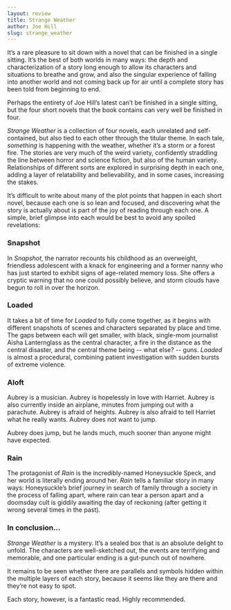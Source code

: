 ```yaml
---
layout: review
title: Strange Weather
author: Joe Hill
slug: strange_weather
---
```


It’s a rare pleasure to sit down with a novel that can be finished in a single sitting. It’s the best of both worlds in many ways: the depth and characterization of a story long enough to allow its characters and situations to breathe and grow, and also the singular experience of falling into another world and not coming back up for air until a complete story has been told from beginning to end.

Perhaps the entirety of Joe Hill’s latest can’t be finished in a single sitting, but the four short novels that the book contains can very well be finished in four.

*Strange Weather* is a collection of four novels, each unrelated and self-contained, but also tied to each other through the titular theme. In each tale, *something* is happening with the weather, whether it’s a storm or a forest fire. The stories are very much of the weird variety, confidently straddling the line between horror and science fiction, but also of the human variety. Relationships of different sorts are explored in surprising depth in each one, adding a layer of relatability and believability, and in some cases, increasing the stakes.

It’s difficult to write about many of the plot points that happen in each short novel, because each one is so lean and focused, and discovering what the story is actually about is part of the joy of reading through each one. A simple, brief glimpse into each would be best to avoid any spoiled revelations:

### Snapshot

In *Snapshot*, the narrator recounts his childhood as an overweight, friendless adolescent with a knack for engineering and a former nanny who has just started to exhibit signs of age-related memory loss. She offers a cryptic warning that no one could possibly believe, and storm clouds have begun to roll in over the horizon.

### Loaded

It takes a bit of time for *Loaded* to fully come together, as it begins with different snapshots of scenes and characters separated by place and time. The gaps between each will get smaller, with black, single-mom journalist Aisha Lanternglass as the central character, a fire in the distance as the central disaster, and the central theme being -- what else? -- guns. *Loaded* is almost a procedural, combining patient investigation with sudden bursts of extreme violence.

### Aloft

Aubrey is a musician. Aubrey is hopelessly in love with Harriet. Aubrey is also currently inside an airplane, minutes from jumping out with a parachute. Aubrey is afraid of heights. Aubrey is also afraid to tell Harriet what he really wants. Aubrey does not want to jump.

Aubrey does jump, but he lands much, much sooner than anyone might have expected.

### Rain

The protagonist of *Rain* is the incredibly-named Honeysuckle Speck, and her world is literally ending around her. *Rain* tells a familiar story in many ways: Honeysuckle’s brief journey in search of family through a society in the process of falling apart, where rain can tear a person apart and a doomsday cult is giddily awaiting the day of reckoning (after getting it wrong several times in the past).

### In conclusion...

*Strange Weather* is a mystery. It’s a sealed box that is an absolute delight to unfold. The characters are well-sketched out, the events are terrifying and memorable, and one particular ending is a gut-punch out of nowhere.

It remains to be seen whether there are parallels and symbols hidden within the multiple layers of each story, because it seems like they are there and they’re not easy to spot.

Each story, however, is a fantastic read. Highly recommended.
